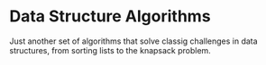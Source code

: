 # Data Structure Algorithms
Just another set of algorithms that solve classig challenges in data structures, from sorting lists to the knapsack problem.
